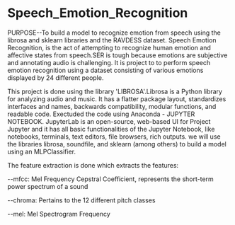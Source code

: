 # Speech_Emotion_Recognition
PURPOSE--To build a model to recognize emotion from speech using the librosa and sklearn libraries and the RAVDESS dataset.
Speech Emotion Recognition, is the act of attempting to recognize human emotion and affective states from speech.SER is tough because emotions are subjective and annotating audio is challenging.
It is project to to perform speech emotion recognition using a dataset consisting of various emotions displayed by 24 different people.

This project is done using the library 'LIBROSA'.Librosa is a Python library for analyzing audio and music. It has a flatter package layout, standardizes interfaces and names, backwards compatibility, modular functions, and readable code.
Exectuded the code using Anaconda - JUPYTER NOTEBOOK.
JupyterLab is an open-source, web-based UI for Project Jupyter and it has all basic functionalities of the Jupyter Notebook, like notebooks, terminals, text editors, file browsers, rich outputs.
we will use the libraries librosa, soundfile, and sklearn (among others) to build a model using an MLPClassifier. 


The feature extraction is done which extracts the features:

--mfcc: Mel Frequency Cepstral Coefficient, represents the short-term power spectrum of a sound

--chroma: Pertains to the 12 different pitch classes

--mel: Mel Spectrogram Frequency
